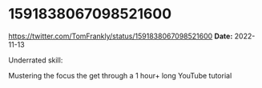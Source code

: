 # 1591838067098521600
https://twitter.com/TomFrankly/status/1591838067098521600
**Date:** 2022-11-13

Underrated skill:

Mustering the focus the get through a 1 hour+ long YouTube tutorial
